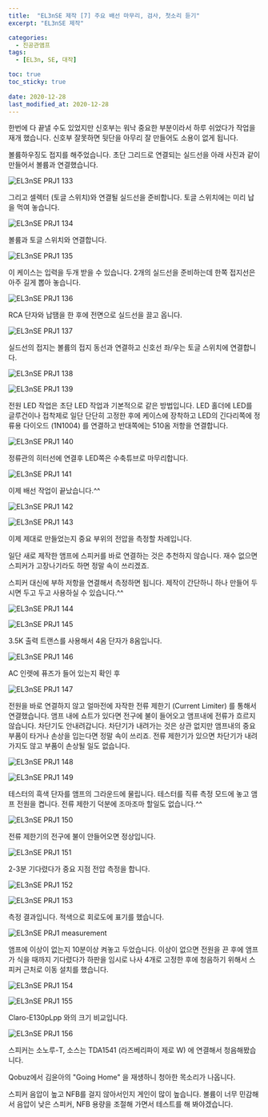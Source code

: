 ```yaml
---
title:  "EL3nSE 제작 [7] 주요 배선 마무리, 검사, 첫소리 듣기"
excerpt: "EL3nSE 제작"

categories:
  - 진공관앰프
tags:
  - [EL3n, SE, 대작]

toc: true
toc_sticky: true
 
date: 2020-12-28
last_modified_at: 2020-12-28
---
```

한번에 다 끝낼 수도 있었지만 신호부는 워낙 중요한 부분이라서 하루 쉬었다가 작업을 재개 했습니다. 신호부 잘못하면 뒷단을 아무리 잘 만들어도 소용이 없게 됩니다.

볼륨하우징도 접지를 해주었습니다. 초단 그리드로 연결되는 실드선을 아래 사진과 같이 만들어서 볼륨과 연결했습니다.

![EL3nSE PRJ1 133](/assets/images/EL3nSE_PRJ1_133.jpg)

그리고 셀렉터 (토글 스위치)와 연결될 실드선을 준비합니다. 토글 스위치에는 미리 납을 먹여 놓습니다.

![EL3nSE PRJ1 134](/assets/images/EL3nSE_PRJ1_134.jpg)

볼륨과 토글 스위치와 연결합니다.

![EL3nSE PRJ1 135](/assets/images/EL3nSE_PRJ1_135.jpg)

이 케이스는 입력을 두개 받을 수 있습니다. 2개의 실드선을 준비하는데 한쪽 접지선은 아주 길게 뽑아 놓습니다.

![EL3nSE PRJ1 136](/assets/images/EL3nSE_PRJ1_136.jpg)

RCA 단자와 납땜을 한 후에 전면으로 실드선을 끌고 옵니다.

![EL3nSE PRJ1 137](/assets/images/EL3nSE_PRJ1_137.jpg)

실드선의 접지는 볼륨의 접지 동선과 연결하고 신호선 좌/우는 토글 스위치에 연결합니다.

![EL3nSE PRJ1 138](/assets/images/EL3nSE_PRJ1_138.jpg)

![EL3nSE PRJ1 139](/assets/images/EL3nSE_PRJ1_139.jpg)

전원 LED 작업은 초단 LED 작업과 기본적으로 같은 방법입니다. LED 홀더에 LED를 글루건이나 접착제로 일단 단단히 고정한 후에 케이스에 장착하고 LED의 긴다리쪽에 정류용 다이오드 (1N1004) 를 연결하고 반대쪽에는 510옴 저항을 연결합니다.

![EL3nSE PRJ1 140](/assets/images/EL3nSE_PRJ1_140.jpg)

정류관의 히터선에 연결후 LED쪽은 수축튜브로 마무리합니다.

![EL3nSE PRJ1 141](/assets/images/EL3nSE_PRJ1_141.jpg)

이제 배선 작업이 끝났습니다.^^

![EL3nSE PRJ1 142](/assets/images/EL3nSE_PRJ1_142.jpg)

![EL3nSE PRJ1 143](/assets/images/EL3nSE_PRJ1_143.jpg)

이제 제대로 만들었는지 중요 부위의 전압을 측정할 차례입니다.

일단 새로 제작한 앰프에 스피커를 바로 연결하는 것은 추천하지 않습니다. 재수 없으면 스피커가 고장나기라도 하면 정말 속이 쓰리겠죠.

스피커 대신에 부하 저항을 연결해서 측정하면 됩니다. 제작이 간단하니 하나 만들어 두시면 두고 두고 사용하실 수 있습니다.^^

![EL3nSE PRJ1 144](/assets/images/EL3nSE_PRJ1_144.jpg)

![EL3nSE PRJ1 145](/assets/images/EL3nSE_PRJ1_145.jpg)

3.5K 출력 트랜스를 사용해서 4옴 단자가 8옴입니다.

![EL3nSE PRJ1 146](/assets/images/EL3nSE_PRJ1_146.jpg)

AC 인렛에 퓨즈가 들어 있는지 확인 후

![EL3nSE PRJ1 147](/assets/images/EL3nSE_PRJ1_147.jpg)

전원을 바로 연결하지 않고 얼마전에 자작한 전류 제한기 (Current Limiter) 를 통해서 연결했습니다. 앰프 내에 쇼트가 있다면 전구에 불이 들어오고 앰프내에 전류가 흐르지 않습니다. 차단기도 안내려갑니다. 차단기가 내려가는 것은 상관 없지만 앰프내의 중요 부품이 타거나 손상을 입는다면 정말 속이 쓰리죠. 전류 제한기가 있으면 차단기가 내려가지도 않고 부품이 손상될 일도 없습니다.

![EL3nSE PRJ1 148](/assets/images/EL3nSE_PRJ1_148.jpg)

![EL3nSE PRJ1 149](/assets/images/EL3nSE_PRJ1_149.jpg)

테스터의 흑색 단자를 앰프의 그라운드에 물립니다. 테스터를 직류 측정 모드에 놓고 앰프 전원을 켭니다. 전류 제한기 덕분에 조마조마 할일도 없습니다.^^ 

![EL3nSE PRJ1 150](/assets/images/EL3nSE_PRJ1_150.jpg)

​전류 제한기의 전구에 불이 안들어오면 정상입니다.

![EL3nSE PRJ1 151](/assets/images/EL3nSE_PRJ1_151.jpg)

2-3분 기다렸다가 중요 지점 전압 측정을 합니다.

![EL3nSE PRJ1 152](/assets/images/EL3nSE_PRJ1_152.jpg)

![EL3nSE PRJ1 153](/assets/images/EL3nSE_PRJ1_153.jpg)

측정 결과입니다. 적색으로 회로도에 표기를 했습니다. 

![EL3nSE PRJ1 measurement](/assets/images/EF86-EL3N-BlackBird_measurement.png)

앰프에 이상이 없는지 10분이상 켜놓고 두었습니다. 이상이 없으면 전원을 끈 후에 앰프가 식을 때까지 기다렸다가 하판을 임시로 나사 4개로 고정한 후에 청음하기 위해서 스피커 근처로 이동 설치를 했습니다.

![EL3nSE PRJ1 154](/assets/images/EL3nSE_PRJ1_154.jpg)

![EL3nSE PRJ1 155](/assets/images/EL3nSE_PRJ1_155.jpg)

Claro-E130pLpp 와의 크기 비교입니다.

![EL3nSE PRJ1 156](/assets/images/EL3nSE_PRJ1_156.jpg)

​스피커는 소노루-T, 소스는 TDA1541 (라즈베리파이 제로 W) 에 연결해서 청음해봤습니다.

Qobuz에서 김윤아의 "Going Home" 을 재생하니 청아한 목소리가 나옵니다.

스피커 음압이 높고 NFB를 걸지 않아서인지 게인이 많이 높습니다. 볼륨이 너무 민감해서 음압이 낮은 스피커, NFB 용량을 조절해 가면서 테스트를 해 봐야겠습니다. 
